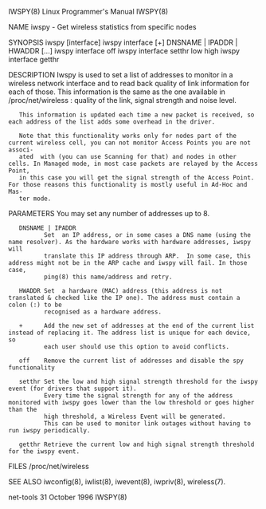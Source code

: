 IWSPY(8)                                                     Linux Programmer's Manual                                                    IWSPY(8)

NAME
       iwspy - Get wireless statistics from specific nodes

SYNOPSIS
       iwspy [interface]
       iwspy interface [+] DNSNAME | IPADDR | HWADDR [...]
       iwspy interface off
       iwspy interface setthr low high
       iwspy interface getthr

DESCRIPTION
       Iwspy  is  used to set a list of addresses to monitor in a wireless network interface and to read back quality of link information for each
       of those. This information is the same as the one available in /proc/net/wireless : quality of the link, signal strength and noise level.

       This information is updated each time a new packet is received, so each address of the list adds some overhead in the driver.

       Note that this functionality works only for nodes part of the current wireless cell, you can not monitor Access Points you are not  associ‐
       ated  with (you can use Scanning for that) and nodes in other cells. In Managed mode, in most case packets are relayed by the Access Point,
       in this case you will get the signal strength of the Access Point. For those reasons this functionality is mostly useful in Ad-Hoc and Mas‐
       ter mode.

PARAMETERS
       You may set any number of addresses up to 8.

       DNSNAME | IPADDR
              Set  an IP address, or in some cases a DNS name (using the name resolver). As the hardware works with hardware addresses, iwspy will
              translate this IP address through ARP.  In some case, this address might not be in the ARP cache and iwspy will fail. In those case,
              ping(8) this name/address and retry.

       HWADDR Set  a hardware (MAC) address (this address is not translated & checked like the IP one). The address must contain a colon (:) to be
              recognised as a hardware address.

       +      Add the new set of addresses at the end of the current list instead of replacing it. The address list is unique for each device,  so
              each user should use this option to avoid conflicts.

       off    Remove the current list of addresses and disable the spy functionality

       setthr Set the low and high signal strength threshold for the iwspy event (for drivers that support it).
              Every time the signal strength for any of the address monitored with iwspy goes lower than the low threshold or goes higher than the
              high threshold, a Wireless Event will be generated.
              This can be used to monitor link outages without having to run iwspy periodically.

       getthr Retrieve the current low and high signal strength threshold for the iwspy event.

FILES
       /proc/net/wireless

SEE ALSO
       iwconfig(8), iwlist(8), iwevent(8), iwpriv(8), wireless(7).

net-tools                                                         31 October 1996                                                         IWSPY(8)
